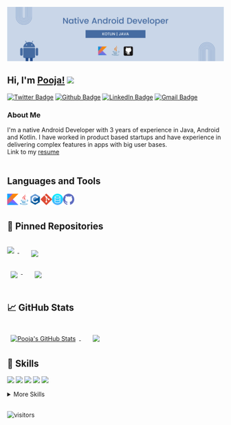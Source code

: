 <!--
**poojasngh432/poojasngh432** is a ✨ _special_ ✨ repository because its `README.md` (this file) appears on your GitHub profile.
-->

[![Pooja's GitHub Banner](https://github.com/poojasngh432/OrganizingRepos/blob/main/Banners%20(2).png)](https://github.com/poojasngh432)

## Hi, I'm [Pooja!](https://www.linkedin.com/in/singhpooja432/) <img src="https://github.com/TheDudeThatCode/TheDudeThatCode/blob/master/Assets/Hi.gif" width="26px">
  
[![Twitter Badge](https://img.shields.io/badge/Twitter-Profile-informational?style=flat&logo=twitter&logoColor=white&color=1CA2F1)](https://twitter.com/droidspiration)
[![Github Badge](https://img.shields.io/badge/Github-Profile-informational?style=flat&logo=github&logoColor=white&color=green)](https://github.com/poojasngh432)
[![LinkedIn Badge](https://img.shields.io/badge/LinkedIn-Profile-informational?style=flat&logo=linkedin&logoColor=white&color=blue)](https://www.linkedin.com/in/singhpooja432/)
[![Gmail Badge](https://img.shields.io/badge/Gmail-Mail-informational?style=flat&logo=gmail&logoColor=white&color=red)](mailto:poojasngh432@gmail.com)
<br />
  
### About Me
I'm a native Android Developer with 3 years of experience in Java, Android and Kotlin. I have worked in product based startups and have experience in delivering complex features in apps with big user bases.
<br />
Link to my [resume](https://drive.google.com/file/d/1m9pzL_MINl0ePK8Fp-uRHZa9IoaJsS3z/view?usp=sharing)
<br />
<br />
  
## Languages and Tools

<a href="https://kotlinlang.org/" target="_blank"><img align="left" alt="Kotlin" width="26px" src="https://github.com/poojasngh432/OrganizingRepos/blob/main/kotlin.png" /></a>
<a href="https://www.java.com/en/" target="_blank"><img align="left" alt="Java" width="26px" src="https://github.com/poojasngh432/OrganizingRepos/blob/main/java.png" /></a>
<a href="https://www.cprogramming.com/" target="_blank"> <img align="left" alt="C" width="26px" src="https://github.com/poojasngh432/OrganizingRepos/blob/main/c.png"/> </a>
<a href="https://git-scm.com/" target="_blank"> <img align="left" alt="Git" width="26px" src="https://github.com/poojasngh432/OrganizingRepos/blob/main/git.png"/> </a>
<a href="https://www.mysql.com/" target="_blank"> <img align="left" alt="SQL" width="26px" src="https://github.com/poojasngh432/OrganizingRepos/blob/main/database.png"/> </a>
<img align="left" alt="GitHub" width="26px" src="https://github.com/poojasngh432/OrganizingRepos/blob/main/github.png" />
<br />
<br />

## 📌 Pinned Repositories

<br>

<div>
   <a href="https://github.com/poojasngh432/ReelsFeature">
  <img align="top" style="margin-right:0.5rem" src="https://github-readme-stats.vercel.app/api/pin/?username=poojasngh432&repo=ReelsFeature&title_color=ffffff&text_color=c9cacc&icon_color=4AB197&bg_color=1A2B34" />
</a> &nbsp;&nbsp;&nbsp;&nbsp;
   <a href="https://github.com/poojasngh432/Shifty">
  <img align="top" style="margin:0.5rem" src="https://github-readme-stats.vercel.app/api/pin/?username=poojasngh432&repo=Shifty&title_color=ffffff&text_color=c9cacc&icon_color=4AB197&bg_color=1A2B34" />
</a>
<div>
  <br>
<div>
<a href="https://github.com/poojasngh432/Woofsy-Dog-Breeds-App">
  <img align="top" style="margin:0.5rem" src="https://github-readme-stats.vercel.app/api/pin/?username=poojasngh432&repo=Woofsy-Dog-Breeds-App&title_color=ffffff&text_color=c9cacc&icon_color=4AB197&bg_color=1A2B34" />
</a> &nbsp;&nbsp;&nbsp;&nbsp;
  <a href="https://github.com/poojasngh432/TopGithubRepo">
  <img align="top" style="margin:0.5rem" src="https://github-readme-stats.vercel.app/api/pin/?username=poojasngh432&repo=TopGithubRepo&title_color=ffffff&text_color=c9cacc&icon_color=4AB197&bg_color=1A2B34" />
</a>

<br>
<br>

## &#x1f4c8; GitHub Stats

<br>
<a href="https://github.com/poojasngh432">
  <img align="center" style="margin:0.5rem" src="https://github-readme-stats.vercel.app/api?username=poojasngh432&show_icons=true&line_height=27&count_private=true&title_color=ffffff&text_color=c9cacc&icon_color=4AB097&bg_color=1A2B34" alt="Pooja's GitHub Stats" />
</a> &nbsp;&nbsp;&nbsp;&nbsp;

  <a href="https://github.com/poojasngh432">
  <img align="center" style="margin:0.5rem" src="https://github-readme-stats.vercel.app/api/top-langs/?username=poojasngh432&hide=html,css&title_color=ffffff&text_color=c9cacc&icon_color=4AB197&bg_color=1A2B34" />
</a>

## 💼 Skills

![](https://img.shields.io/badge/Code-Java-informational?style=flat&logo=java&logoColor=white&color=4AB197)
![](https://img.shields.io/badge/Code-Kotlin-informational?style=flat&logo=kotlin&logoColor=white&color=4AB197)
![](https://img.shields.io/badge/Code-MySQL-informational?style=flat&logo=MySQL&logoColor=white&color=4AB197)
![](https://img.shields.io/badge/Code-Android-informational?style=flat&logo=Android&logoColor=white&color=4AB197)
![](https://img.shields.io/badge/Tools-Git-informational?style=flat&logo=Git&logoColor=white&color=4AB197)

<details>
<summary>More Skills</summary>
<br>

![](https://img.shields.io/badge/Code-GraphQL-informational?style=flat&logo=GraphQL&logoColor=white&color=4AB197)
![](https://img.shields.io/badge/Tools-Postman-informational?style=flat&logo=Postman&logoColor=white&color=4AB197)
![](https://img.shields.io/badge/Code-C-informational?style=flat&logo=C&logoColor=white&color=4AB197)
![](https://img.shields.io/badge/Tools-Gradle-informational?style=flat&logo=Gradle&logoColor=white&color=4AB197)
![](https://img.shields.io/badge/Tools-Jira-informational?style=flat&logo=Jira-Software&logoColor=white&color=4AB197)
![](https://img.shields.io/badge/Tools-GitHub-informational?style=flat&logo=GitHub&logoColor=white&color=4AB197)

</details>

<br>

![visitors](https://visitor-badge.laobi.icu/badge?page_id=poojasngh432.poojasngh432)
